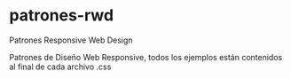 # patrones-rwd
Patrones Responsive Web Design 


Patrones de Diseño Web Responsive, todos los ejemplos están contenidos al final de cada archivo .css
